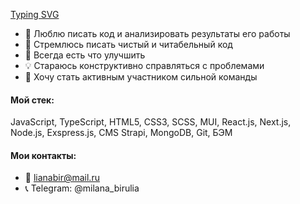 [Typing SVG](https://readme-typing-svg.herokuapp.com?color=%428bca&lines=Привет+всем,+меня+зовут+Милана!+👋)

* :green_heart: Люблю писать код и анализировать результаты его работы
* :memo: Стремлюсь писать чистый и читабельный код
* :wrench: Всегда есть что улучшить 
* :bulb: Стараюсь конструктивно справляться с проблемами
* :rocket: Хочу стать активным участником сильной команды

#### Мой стек:
JavaScript, TypeScript, HTML5, CSS3, SCSS, MUI, React.js, Next.js, Node.js, Exspress.js, CMS Strapi, MongoDB, Git, БЭМ

#### Мои контакты:
* :e-mail: lianabir@mail.ru
* :telephone_receiver: Telegram: @milana_birulia
